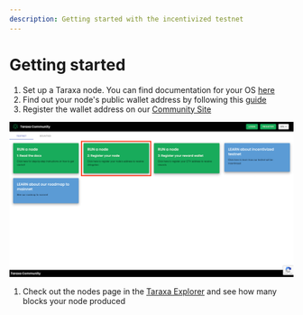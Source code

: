 ```yaml
---
description: Getting started with the incentivized testnet
---
```


# Getting started

1. Set up a Taraxa node. You can find documentation for your OS [here](https://github.com/Taraxa-project/taraxa-documentation/tree/3daf79a1292f2c8be5315fe5ee36ddb398c291aa/testnet/node-setup/testnet_node_setup/README.md)
2. Find out your node's public wallet address by following this [guide](https://github.com/Taraxa-project/taraxa-documentation/tree/3daf79a1292f2c8be5315fe5ee36ddb398c291aa/testnet/node-setup/testnet_node_setup/README.md)
3. Register the wallet address on our [Community Site](https://community.taraxa.io/)

![Community Site](../.gitbook/assets/taraxa-community.png)

1. Check out the nodes page in the [Taraxa Explorer](https://explorer.testnet.taraxa.io/nodes) and see how many blocks your node produced

